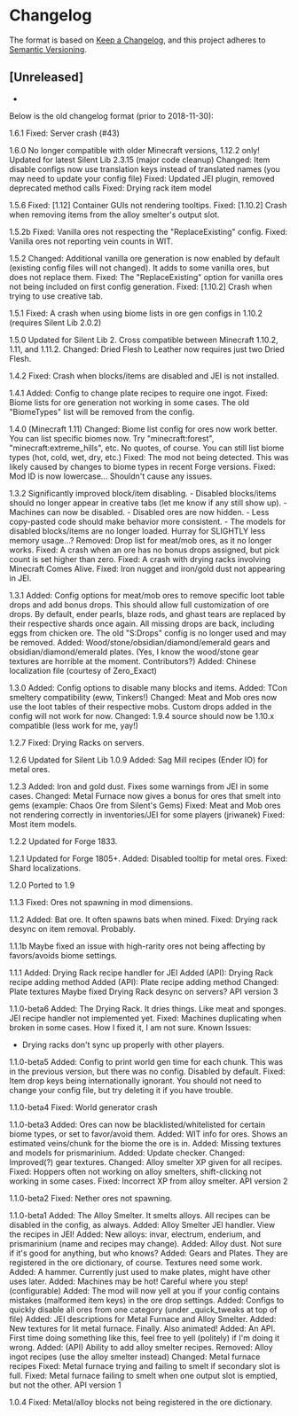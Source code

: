 # Changelog

The format is based on [Keep a Changelog](https://keepachangelog.com/en/1.0.0/),
and this project adheres to [Semantic Versioning](https://semver.org/spec/v2.0.0.html).

## [Unreleased]
- 

Below is the old changelog format (prior to 2018-11-30):

1.6.1
Fixed: Server crash (#43)

1.6.0
No longer compatible with older Minecraft versions, 1.12.2 only!
Updated for latest Silent Lib 2.3.15 (major code cleanup)
Changed: Item disable configs now use translation keys instead of translated names (you may need to update your config file)
Fixed: Updated JEI plugin, removed deprecated method calls
Fixed: Drying rack item model

1.5.6
Fixed: [1.12] Container GUIs not rendering tooltips.
Fixed: [1.10.2] Crash when removing items from the alloy smelter's output slot.

1.5.2b
Fixed: Vanilla ores not respecting the "ReplaceExisting" config.
Fixed: Vanilla ores not reporting vein counts in WIT.

1.5.2
Changed: Additional vanilla ore generation is now enabled by default (existing config files will not changed). It adds to some vanilla ores, but does not replace them.
Fixed: The "ReplaceExisting" option for vanilla ores not being included on first config generation.
Fixed: [1.10.2] Crash when trying to use creative tab.

1.5.1
Fixed: A crash when using biome lists in ore gen configs in 1.10.2 (requires Silent Lib 2.0.2)

1.5.0
Updated for Silent Lib 2. Cross compatible between Minecraft 1.10.2, 1.11, and 1.11.2.
Changed: Dried Flesh to Leather now requires just two Dried Flesh.

1.4.2
Fixed: Crash when blocks/items are disabled and JEI is not installed.

1.4.1
Added: Config to change plate recipes to require one ingot.
Fixed: Biome lists for ore generation not working in some cases. The old "BiomeTypes" list will be removed from the config.

1.4.0 (Minecraft 1.11)
Changed: Biome list config for ores now work better. You can list specific biomes now. Try "minecraft:forest", "minecraft:extreme_hills", etc. No quotes, of course. You can still list biome types (hot, cold, wet, dry, etc.)
Fixed: The mod not being detected. This was likely caused by changes to biome types in recent Forge versions.
Fixed: Mod ID is now lowercase... Shouldn't cause any issues.

1.3.2
Significantly improved block/item disabling.
    - Disabled blocks/items should no longer appear in creative tabs (let me know if any still show up).
    - Machines can now be disabled.
    - Disabled ores are now hidden.
    - Less copy-pasted code should make behavior more consistent.
    - The models for disabled blocks/items are no longer loaded. Hurray for SLIGHTLY less memory usage...?
Removed: Drop list for meat/mob ores, as it no longer works.
Fixed: A crash when an ore has no bonus drops assigned, but pick count is set higher than zero.
Fixed: A crash with drying racks involving Minecraft Comes Alive.
Fixed: Iron nugget and iron/gold dust not appearing in JEI.

1.3.1
Added: Config options for meat/mob ores to remove specific loot table drops and add bonus drops. This should allow full customization of ore drops. By default, ender pearls, blaze rods, and ghast tears are replaced by their respective shards once again. All missing drops are back, including eggs from chicken ore. The old "S:Drops" config is no longer used and may be removed.
Added: Wood/stone/obsidian/diamond/emerald gears and obsidian/diamond/emerald plates. (Yes, I know the wood/stone gear textures are horrible at the moment. Contributors?)
Added: Chinese localization file (courtesy of Zero_Exact)

1.3.0
Added: Config options to disable many blocks and items.
Added: TCon smeltery compatibility (eww, Tinkers!)
Changed: Meat and Mob ores now use the loot tables of their respective mobs. Custom drops added in the config will not work for now.
Changed: 1.9.4 source should now be 1.10.x compatible (less work for me, yay!)

1.2.7
Fixed: Drying Racks on servers.

1.2.6
Updated for Silent Lib 1.0.9
Added: Sag Mill recipes (Ender IO) for metal ores.

1.2.3
Added: Iron and gold dust. Fixes some warnings from JEI in some cases.
Changed: Metal Furnace now gives a bonus for ores that smelt into gems (example: Chaos Ore from Silent's Gems)
Fixed: Meat and Mob ores not rendering correctly in inventories/JEI for some players (jriwanek)
Fixed: Most item models.

1.2.2
Updated for Forge 1833.

1.2.1
Updated for Forge 1805+.
Added: Disabled tooltip for metal ores.
Fixed: Shard localizations.

1.2.0
Ported to 1.9

1.1.3
Fixed: Ores not spawning in mod dimensions.

1.1.2
Added: Bat ore. It often spawns bats when mined.
Fixed: Drying rack desync on item removal. Probably.

1.1.1b
Maybe fixed an issue with high-rarity ores not being affecting by favors/avoids biome settings.

1.1.1
Added: Drying Rack recipe handler for JEI
Added (API): Drying Rack recipe adding method
Added (API): Plate recipe adding method
Changed: Plate textures
Maybe fixed Drying Rack desync on servers?
API version 3

1.1.0-beta6
Added: The Drying Rack. It dries things. Like meat and sponges. JEI recipe handler not implemented yet.
Fixed: Machines duplicating when broken in some cases. How I fixed it, I am not sure.
Known Issues:
- Drying racks don't sync up properly with other players.

1.1.0-beta5
Added: Config to print world gen time for each chunk. This was in the previous version, but there was no config. Disabled by default.
Fixed: Item drop keys being internationally ignorant. You should not need to change your config file, but try deleting it if you have trouble.

1.1.0-beta4
Fixed: World generator crash

1.1.0-beta3
Added: Ores can now be blacklisted/whitelisted for certain biome types, or set to favor/avoid them.
Added: WIT info for ores. Shows an estimated veins/chunk for the biome the ore is in.
Added: Missing textures and models for prismarinium.
Added: Update checker.
Changed: Improved(?) gear textures.
Changed: Alloy smelter XP given for all recipes.
Fixed: Hoppers often not working on alloy smelters, shift-clicking not working in some cases.
Fixed: Incorrect XP from alloy smelter.
API version 2

1.1.0-beta2
Fixed: Nether ores not spawning.

1.1.0-beta1
Added: The Alloy Smelter. It smelts alloys. All recipes can be disabled in the config, as always.
Added: Alloy Smelter JEI handler. View the recipes in JEI!
Added: New alloys: invar, electrum, enderium, and prismarinium (name and recipes may change).
Added: Alloy dust. Not sure if it's good for anything, but who knows?
Added: Gears and Plates. They are registered in the ore dictionary, of course. Textures need some work.
Added: A hammer. Currently just used to make plates, might have other uses later.
Added: Machines may be hot! Careful where you step! (configurable)
Added: The mod will now yell at you if your config contains mistakes (malformed item keys) in the ore drop settings.
Added: Configs to quickly disable all ores from one category (under _quick_tweaks at top of file)
Added: JEI descriptions for Metal Furnace and Alloy Smelter.
Added: New textures for lit metal furnace. Finally. Also animated!
Added: An API. First time doing something like this, feel free to yell (politely) if I'm doing it wrong.
Added: (API) Ability to add alloy smelter recipes.
Removed: Alloy ingot recipes (use the alloy smelter instead)
Changed: Metal furnace recipes
Fixed: Metal furnace trying and failing to smelt if secondary slot is full.
Fixed: Metal furnace failing to smelt when one output slot is emptied, but not the other.
API version 1

1.0.4
Fixed: Metal/alloy blocks not being registered in the ore dictionary.